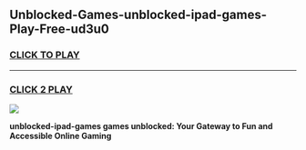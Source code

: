 
## Unblocked-Games-unblocked-ipad-games-Play-Free-ud3u0
<h3>
<a href="https://premium76.site?title=unblocked-ipad-games&ref=19M">CLICK TO PLAY</a></h3>
<hr>

<h3>
<a href="https://premium76.site?title=unblocked-ipad-games&ref=19M">CLICK 2 PLAY</a>
  
</h3>

<a href="https://premium76.site?title=unblocked-ipad-games&ref=19M"><img src="https://clearcache.store/games.png"></a>


**unblocked-ipad-games games unblocked: Your Gateway to Fun and Accessible Online Gaming**

